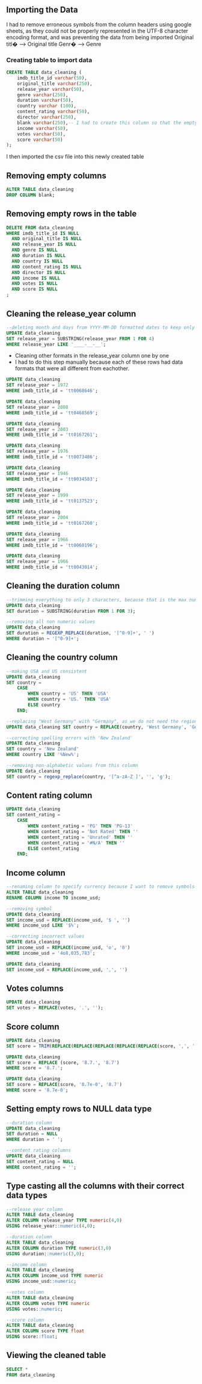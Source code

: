 ## Importing the Data
I had to remove erroneous symbols from the column headers using google sheets, as they could not be properly represented in the UTF-8 character encoding format, and was preventing the data from being imported
Original titl� --> Original title
Genr� --> Genre

### Creating table to import data

~~~sql
CREATE TABLE data_cleaning (
	imdb_title_id varchar(50),
	original_title varchar(250),
	release_year varchar(50),
	genre varchar(250),
	duration varchar(50),
	country varchar (100),
	content_rating varchar(50),
	director varchar(250),
	blank varchar(250),-- I had to create this column so that the empty column could also be imported
	income varchar(50),
	votes varchar(50),
	score varchar(50)
);
~~~

I then imported the csv file into this newly created table

## Removing empty columns

~~~sql
ALTER TABLE data_cleaning
DROP COLUMN blank;
~~~

## Removing empty rows in the table

~~~sql
DELETE FROM data_cleaning
WHERE imdb_title_id IS NULL
  AND original_title IS NULL
  AND release_year IS NULL
  AND genre IS NULL
  AND duration IS NULL
  AND country IS NULL
  AND content_rating IS NULL
  AND director IS NULL
  AND income IS NULL
  AND votes IS NULL
  AND score IS NULL
;
~~~

## Cleaning the release_year column

~~~sql
--deleting month and days from YYYY-MM-DD formatted dates to keep only the year
UPDATE data_cleaning
SET release_year = SUBSTRING(release_year FROM 1 FOR 4)
WHERE release_year LIKE '____-__-__';
~~~

- Cleaning other formats in the release_year column one by one 
- I had to do this step manually because each of these rows had data formats that were all different from eachother.

~~~sql
UPDATE data_cleaning
SET release_year = 1972
WHERE imdb_title_id = 'tt0068646';

UPDATE data_cleaning
SET release_year = 2008
WHERE imdb_title_id = 'tt0468569';

UPDATE data_cleaning
SET release_year = 2003
WHERE imdb_title_id = 'tt0167261';

UPDATE data_cleaning
SET release_year = 1976
WHERE imdb_title_id = 'tt0073486';

UPDATE data_cleaning
SET release_year = 1946
WHERE imdb_title_id = 'tt0034583';

UPDATE data_cleaning
SET release_year = 1999
WHERE imdb_title_id = 'tt0137523';

UPDATE data_cleaning
SET release_year = 2004
WHERE imdb_title_id = 'tt0167260';

UPDATE data_cleaning
SET release_year = 1966
WHERE imdb_title_id = 'tt0060196';

UPDATE data_cleaning
SET release_year = 1966
WHERE imdb_title_id = 'tt0043014';
~~~

## Cleaning the duration column

~~~sql
--trimming everything to only 3 characters, because that is the max number of characters in the correct data
UPDATE data_cleaning
SET duration = SUBSTRING(duration FROM 1 FOR 3);

--removing all non numeric values
UPDATE data_cleaning
SET duration = REGEXP_REPLACE(duration, '[^0-9]+', ' ')
WHERE duration ~ '[^0-9]+';
~~~

## Cleaning the country column

~~~sql
--making USA and US consistent
UPDATE data_cleaning
SET country = 
    CASE 
        WHEN country = 'US' THEN 'USA'
        WHEN country = 'US.' THEN 'USA'
        ELSE country
    END;

--replacing "West Germany" with "Germany", as we do not need the regional details
UPDATE data_cleaning SET country = REPLACE(country, 'West Germany', 'Germany');

--correcting spelling errors with 'New Zealand'
UPDATE data_cleaning
SET country = 'New Zealand'
WHERE country LIKE '%New%';

--removing non-alphabetic values from this column
UPDATE data_cleaning
SET country = regexp_replace(country, '[^a-zA-Z ]', '', 'g');
~~~

## Content rating column

~~~sql
UPDATE data_cleaning
SET content_rating = 
    CASE 
        WHEN content_rating = 'PG' THEN 'PG-13'
        WHEN content_rating = 'Not Rated' THEN ''
        WHEN content_rating = 'Unrated' THEN ''
		WHEN content_rating = '#N/A' THEN ''
		ELSE content_rating
    END;
~~~

## Income column

~~~sql
--renaming column to specify currency because I want to remove symbols from the column
ALTER TABLE data_cleaning 
RENAME COLUMN income TO income_usd;

--removing symbol
UPDATE data_cleaning 
SET income_usd = REPLACE(income_usd, '$ ', '') 
WHERE income_usd LIKE '$%';

--correcting incorrect values
UPDATE data_cleaning
SET income_usd = REPLACE(income_usd, 'o', '0')
WHERE income_usd = '4o8,035,783';

UPDATE data_cleaning 
SET income_usd = REPLACE(income_usd, ',', '') 
~~~

## Votes columns

~~~sql
UPDATE data_cleaning
SET votes = REPLACE(votes, '.', '');
~~~

## Score column

~~~sql
UPDATE data_cleaning
SET score = TRIM(REPLACE(REPLACE(REPLACE(REPLACE(REPLACE(score, ',', '.'), '+', ''), 'f', ''), ':', '.'), '..', '.'));

UPDATE data_cleaning
SET score = REPLACE (score, '8.7.', '8.7')
WHERE score = '8.7.';

UPDATE data_cleaning
SET score = REPLACE(score, '8.7e-0', '8.7')
WHERE score = '8.7e-0';
~~~

## Setting empty rows to NULL data type

~~~sql
--duration column
UPDATE data_cleaning
SET duration = NULL
WHERE duration = ' ';

--content rating columns
UPDATE data_cleaning
SET content_rating = NULL
WHERE content_rating = '';
~~~

## Type casting all the columns with their correct data types

~~~sql
--release year column
ALTER TABLE data_cleaning
ALTER COLUMN release_year TYPE numeric(4,0)
USING release_year::numeric(4,0);

--duration column
ALTER TABLE data_cleaning
ALTER COLUMN duration TYPE numeric(3,0)
USING duration::numeric(3,0);

--income column
ALTER TABLE data_cleaning
ALTER COLUMN income_usd TYPE numeric
USING income_usd::numeric;

--votes column
ALTER TABLE data_cleaning
ALTER COLUMN votes TYPE numeric
USING votes::numeric;

--score column
ALTER TABLE data_cleaning
ALTER COLUMN score TYPE float
USING score::float;
~~~

## Viewing the cleaned table

~~~sql
SELECT *
FROM data_cleaning
~~~
